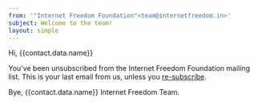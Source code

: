 ```yaml
---
from: '"Internet Freedom Foundation"<team@internetfreedom.in>'
subject: Welcome to the team!
layout: simple
---
```

Hi, {{contact.data.name}}

You’ve been unsubscribed from the Internet Freedom Foundation mailing list. This is your last email from us, unless you [re-subscribe]({{urls.verify}}).

Bye, {{contact.data.name}}
Internet Freedom Team.
